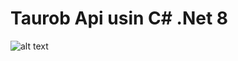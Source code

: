 # Taurob Api usin C# .Net 8


![alt text](https://github.com/YAS-SIIN/Taurob.UI/blob/master/Taurob-Frontend.png?raw=true)
